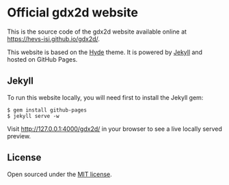 # Official gdx2d website

This is the source code of the gdx2d website available online at https://hevs-isi.github.io/gdx2d/.

This website is based on the [Hyde](https://github.com/poole/hyde) theme. It is powered by [Jekyll](http://jekyllrb.com) and hosted on GitHub Pages.

## Jekyll

To run this website locally, you will need first to install the Jekyll gem:

```
$ gem install github-pages
$ jekyll serve -w
```

Visit http://127.0.0.1:4000/gdx2d/ in your browser to see a live locally served preview.

## License

Open sourced under the [MIT license](LICENSE.md).